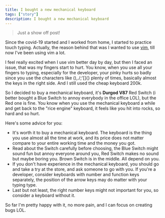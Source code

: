 ```yaml
---
title: I bought a new mechanical keyboard
tags: ["story"]
description: I bought a new mechanical keyboard
---
```


> Just a show off post!

Since the covid-19 started and I worked from home, I started to practice touch typing. Actually, the reason behind that was I wanted to use [vim](https://oclockvn.github.io/2020/06/05/faster-coding-with-vim.html), till now I've been using vim a lot.

I feel really excited when I use vim better day by day, but then I faced an issue, that was my fingers start to hurt. You know, when you use all your fingers to typing, especially for the developer, your pinky hurts so badly since you use the characters like (),./;'[]{} plenty of times, basically almost the keys in the right side. And I still used the cheap keyboard 200k.

So I decided to buy a mechanical keyboard, it's **Durgod V87** Red Switch (i better bought a Blue Switch to annoy everybody in the office LOL), but the Red one is fine. You know when you use the mechanical keyboard a while and get back to the "rice engine" keyboard, it feels like you hit into rocks, so hard and so hurt.

Here's some advice for you:
- It's worth it to buy a mechanical keyboard. The keyboard is the thing you use almost all the time at work, and its price does not matter compare to your entire working time and the money you got.
- Read about the Switch carefully before choosing, the Blue Switch might sound fun but annoy everyone around you, Red Switch makes no sound but maybe boring you. Brown Switch is in the middle. All depend on you.
- If you don't have experience in the mechanical keyboard, you should go and take a try at the store, and ask someone to go with you. If you're a developer, consider keyboards with number and function keys separately, the position of the arrow keys may do matter with your typing type.
- Last but not least, the right number keys might not important for you, so consider a keyboard without it.

So far I'm pretty happy with it, no more pain, and I can focus on creating bugs LOL.
